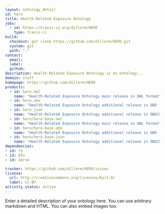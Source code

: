 ```yaml
---
layout: ontology_detail
id: hero
title: Health-Related Exposure Ontology
jobs:
  - id: https://travis-ci.org/dillerm/HERO
    type: travis-ci
build:
  checkout: git clone https://github.com/dillerm/HERO.git
  system: git
  path: "."
contact:
  email: 
  label: 
  github: 
description: Health-Related Exposure Ontology is an ontology...
domain: stuff
homepage: https://github.com/dillerm/HERO
products:
  - id: hero.owl
    name: "Health-Related Exposure Ontology main release in OWL format"
  - id: hero.obo
    name: "Health-Related Exposure Ontology additional release in OBO format"
  - id: hero.json
    name: "Health-Related Exposure Ontology additional release in OBOJSon format"
  - id: hero/hero-base.owl
    name: "Health-Related Exposure Ontology main release in OWL format"
  - id: hero/hero-base.obo
    name: "Health-Related Exposure Ontology additional release in OBO format"
  - id: hero/hero-base.json
    name: "Health-Related Exposure Ontology additional release in OBOJSon format"
dependencies:
- id: ro
- id: bfo
- id: omrse

tracker: https://github.com/dillerm/HERO/issues
license:
  url: http://creativecommons.org/licenses/by/3.0/
  label: CC-BY
activity_status: active
---
```


Enter a detailed description of your ontology here. You can use arbitrary markdown and HTML.
You can also embed images too.

